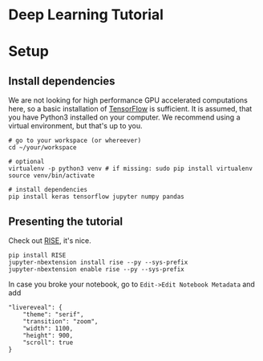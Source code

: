# Deep Learning Tutorial


# Setup
## Install dependencies
We are not looking for high performance GPU accelerated computations here, so a basic installation of [TensorFlow](https://www.tensorflow.org/) is sufficient. It is assumed, that you have Python3 installed on your computer. We recommend using a virtual environment, but that's up to you.

```
# go to your workspace (or whereever)
cd ~/your/workspace

# optional
virtualenv -p python3 venv # if missing: sudo pip install virtualenv
source venv/bin/activate

# install dependencies
pip install keras tensorflow jupyter numpy pandas
```

## Presenting the tutorial
Check out [RISE](https://github.com/damianavila/RISE), it's nice.
```
pip install RISE
jupyter-nbextension install rise --py --sys-prefix
jupyter-nbextension enable rise --py --sys-prefix
```

In case you broke your notebook, go to `Edit->Edit Notebook Metadata` and add
```
"livereveal": {
	"theme": "serif",
	"transition": "zoom",
	"width": 1100,
	"height": 900,
	"scroll": true
}
```
